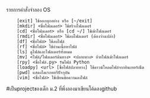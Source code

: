 รายการคำสั่งจำลอง OS
      
        [exit] ใช้ออกทุกอย่าง หรือ [~/exit]
        [mkdir] <ชื่อโฟลเดอร์> ใช้สร้างโฟลเดอร์
        [cd] <ชื่อโฟลเดอร์> หรือ [cd ~/] ใช้เข้าโฟลเดอร์
        [rmdir] <ชื่อโฟลเดอร์> ใช้ลบโฟลเดอร์ (ต้องว่างเปล่า)
        [df] <ชื่อไฟล์> ใช้ลบไฟล์
        [rf] <ชื่อไฟล์> ใช้อ่านเนื้อหาไฟล์
        [ls] ดูไฟล์และโฟลเดอร์ทั้งหมด
        [mv] <ไฟล์/โฟลเดอร์ต้นทาง> <ปลายทาง> ย้ายไฟล์เข้าโฟลเดอร์
        [rpy] <ชื่อไฟล์.py> รันไฟล์ Python
        [loadpy] <url> [ชื่อไฟล์ปลายทาง] ใช้ดาวน์โหลดไฟล์จากอินเทอร์เน็ต
        [pwd] แสดงไดเรกทอรีปัจจุบัน
        [vim] <ชื่อไฟล์> ใช้เขียนข้อความลงไฟล์

#เป็นprojectของเด็ก ม.2 ที่พึ่งลองมาเขียนโค้ดลงgithub
